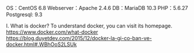 OS：CentOS 6.8
Webserver：Apache 2.4.6
DB：MariaDB 10.3
PHP：5.6.27
Postgresql: 9.3

I. What is docker?
To understand docker, you can visit its homepage.
  https://www.docker.com/what-docker
  https://blog.duyetdev.com/2015/12/docker-la-gi-co-ban-ve-docker.html#.WBhOoS2LSUk
